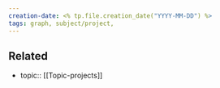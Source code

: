 ```yaml
---
creation-date: <% tp.file.creation_date("YYYY-MM-DD") %>
tags: graph, subject/project, 
---
```



## Related
- topic:: [[Topic-projects]]